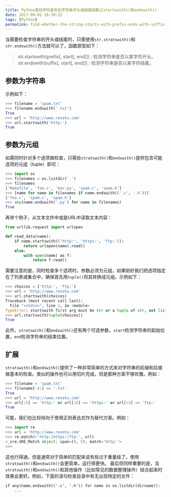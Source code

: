 ```yaml
---
title: Python查找字符是否在字符串开头或结尾函数之startswith()和endswith()
date: 2017-09-01 16:39:22
tags: [Python]
permalink: find-whether-the-string-starts-with-prefix-ends-with-suffix
---
```

当需要检查字符串的开头或结尾时，只需使用`str.stratswith()`和`str.endswith()`方法就可以了，函数原型如下：
> str.startswith(prefix[, start[, end]]) : 检测字符串是否以某字符开头。
> str.endswith(suffix[, start[, end]]) : 检测字符串是否以某字符结尾。

<!-- more -->
## 参数为字符串 ##
示例如下：
```python
>>> filename = 'spam.txt'
>>> filename.endswith('.txt')
True
>>> url = 'http://www.revotu.com'
>>> url.startswith('http:')
True
```
## 参数为元组 ##
如需同时针对多个选项做检查，只需给`stratswith()`和`endswith()`提供包含可能选项的元组（tuple）即可：
```python
>>> import os
>>> filenames = os.listdir('.')
>>> filenames
['Makefile', 'foo.c', 'bar.py', 'spam.c', 'spam.h']
>>> [name for name in filenames if name.endswith(('.c', '.h'))]
['foo.c', 'spam.c', 'spam.h']
>>> any(name.endswith('.py') for name in filenames)
True
```
再举个例子，从文本文件中或是URL中读取文本内容：
```python
from urllib.request import urlopen

def read_data(name):
    if name.startswith(('http:', 'https:', 'ftp:')):
        return urlopen(name).read()
    else:
        with open(name) as f:
            return f.read()
```
需要注意的是，同时检查多个选项时，参数必须为元组，如果刚好我们把选项指定在了列表或集合中，确保首先用`tuple()`将其转换成元组。示例如下：
```python
>>> choices = ['http:', 'ftp:']
>>> url = 'http://www.revotu.com'
>>> url.startswith(choices)
Traceback (most recent call last):
  File "<stdin>", line 1, in <module>
TypeError: startswith first arg must be str or a tuple of str, not list
>>> url.startswith(tuple(choices))
True
```
此外，`stratswith()`和`endswith()`还有两个可选参数，`start`检测字符串的起始位置，`end`检测字符串的结束位置。
## 扩展 ##
`stratswith()`和`endswith()`提供了一种非常简单的方式来对字符串的前缀和后缀做基本的检查。类似的操作也可以用切片完成，但是那种方案不够优雅。例如：
```python
>>> filename = 'spam.txt'
>>> filename[-4:] == '.txt'
True
>>> url = 'http://www.revotu.com'
>>> url[:5] == 'http:' or url[:6] == 'https:' or url[:4] == 'ftp:' 
True
```
可能，我们也比较倾向于使用正则表达式作为替代方案。例如：
```python
>>> import re
>>> url = 'http://www.revotu.com'
>>> re.match(r'http:|https:|ftp:', url)
<_sre.SRE_Match object; span=(0, 5), match='http:'>
>>> 
```
这也行得通，但是通常对于简单的匹配来说有些过于重量级了。使用`stratswith()`和`endswith()`会更简单，运行得更快。
最后但同样重要的是，当`stratswith()`和`endswith()`和其他操作（比如常见的数据整理操作）结合起来时效果会更好。例如，下面的语句检查目录中有无出现特定的文件：
```
if any(name.endswith(('.c', '.h')) for name in os.listdir(dirname)):
    ... 
```